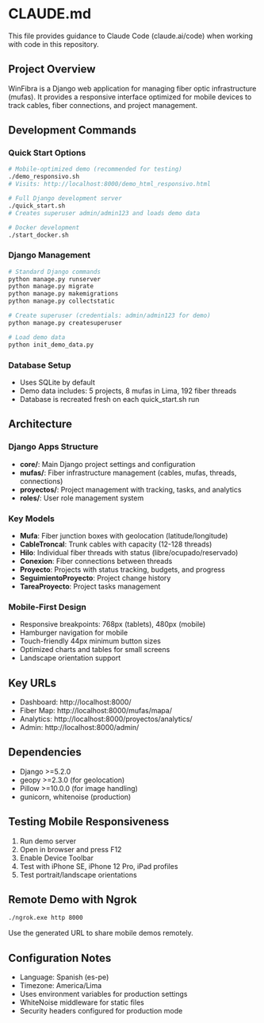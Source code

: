 # CLAUDE.md

This file provides guidance to Claude Code (claude.ai/code) when working with code in this repository.

## Project Overview
WinFibra is a Django web application for managing fiber optic infrastructure (mufas). It provides a responsive interface optimized for mobile devices to track cables, fiber connections, and project management.

## Development Commands

### Quick Start Options
```bash
# Mobile-optimized demo (recommended for testing)
./demo_responsivo.sh
# Visits: http://localhost:8000/demo_html_responsivo.html

# Full Django development server
./quick_start.sh
# Creates superuser admin/admin123 and loads demo data

# Docker development
./start_docker.sh
```

### Django Management
```bash
# Standard Django commands
python manage.py runserver
python manage.py migrate
python manage.py makemigrations
python manage.py collectstatic

# Create superuser (credentials: admin/admin123 for demo)
python manage.py createsuperuser

# Load demo data
python init_demo_data.py
```

### Database Setup
- Uses SQLite by default
- Demo data includes: 5 projects, 8 mufas in Lima, 192 fiber threads
- Database is recreated fresh on each quick_start.sh run

## Architecture

### Django Apps Structure
- **core/**: Main Django project settings and configuration
- **mufas/**: Fiber infrastructure management (cables, mufas, threads, connections)  
- **proyectos/**: Project management with tracking, tasks, and analytics
- **roles/**: User role management system

### Key Models
- **Mufa**: Fiber junction boxes with geolocation (latitude/longitude)
- **CableTroncal**: Trunk cables with capacity (12-128 threads)
- **Hilo**: Individual fiber threads with status (libre/ocupado/reservado)
- **Conexion**: Fiber connections between threads
- **Proyecto**: Projects with status tracking, budgets, and progress
- **SeguimientoProyecto**: Project change history
- **TareaProyecto**: Project tasks management

### Mobile-First Design
- Responsive breakpoints: 768px (tablets), 480px (mobile)
- Hamburger navigation for mobile
- Touch-friendly 44px minimum button sizes
- Optimized charts and tables for small screens
- Landscape orientation support

## Key URLs
- Dashboard: http://localhost:8000/
- Fiber Map: http://localhost:8000/mufas/mapa/
- Analytics: http://localhost:8000/proyectos/analytics/
- Admin: http://localhost:8000/admin/

## Dependencies
- Django >=5.2.0
- geopy >=2.3.0 (for geolocation)
- Pillow >=10.0.0 (for image handling)
- gunicorn, whitenoise (production)

## Testing Mobile Responsiveness
1. Run demo server
2. Open in browser and press F12
3. Enable Device Toolbar
4. Test with iPhone SE, iPhone 12 Pro, iPad profiles
5. Test portrait/landscape orientations

## Remote Demo with Ngrok
```bash
./ngrok.exe http 8000
```
Use the generated URL to share mobile demos remotely.

## Configuration Notes
- Language: Spanish (es-pe)
- Timezone: America/Lima
- Uses environment variables for production settings
- WhiteNoise middleware for static files
- Security headers configured for production mode